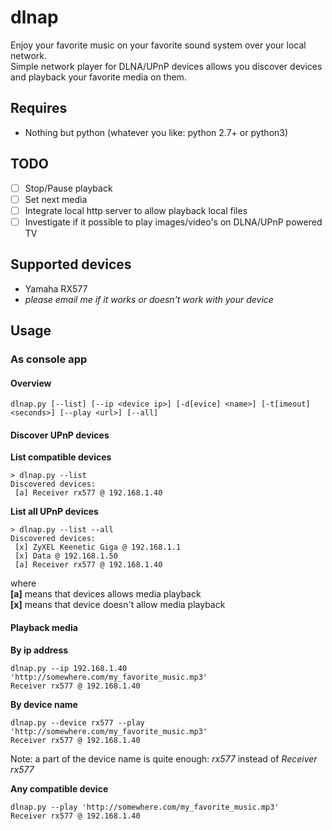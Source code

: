 # dlnap
Enjoy your favorite music on your favorite sound system over your local network.  
Simple network player for DLNA/UPnP devices allows you discover devices and playback your favorite media on them.

## Requires
 * Nothing but python (whatever you like: python 2.7+ or python3)
 
## TODO
- [ ] Stop/Pause playback
- [ ] Set next media
- [ ] Integrate local http server to allow playback local files
- [ ] Investigate if it possible to play images/video's on DLNA/UPnP powered TV
 
## Supported devices
 * Yamaha RX577
 * _please email me if it works or doesn't work with your device_
 
## Usage
### As console app
#### Overview
```
dlnap.py [--list] [--ip <device ip>] [-d[evice] <name>] [-t[imeout] <seconds>] [--play <url>] [--all]
```
#### Discover UPnP devices
**List compatible devices**
```
> dlnap.py --list
Discovered devices:
 [a] Receiver rx577 @ 192.168.1.40
```

**List all UPnP devices**
```
> dlnap.py --list --all
Discovered devices:
 [x] ZyXEL Keenetic Giga @ 192.168.1.1
 [x] Data @ 192.168.1.50
 [a] Receiver rx577 @ 192.168.1.40
```  
where  
**[a]** means that devices allows media playback  
**[x]** means that device doesn't allow media playback  


#### Playback media
**By ip address**
```
dlnap.py --ip 192.168.1.40 'http://somewhere.com/my_favorite_music.mp3'
Receiver rx577 @ 192.168.1.40
```

**By device name**
```
dlnap.py --device rx577 --play 'http://somewhere.com/my_favorite_music.mp3'
Receiver rx577 @ 192.168.1.40
```
Note: a part of the device name is quite enough: *rx577* instead of *Receiver rx577*

**Any compatible device**
```
dlnap.py --play 'http://somewhere.com/my_favorite_music.mp3'
Receiver rx577 @ 192.168.1.40
```

